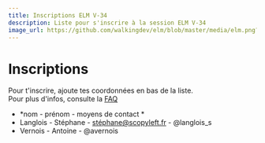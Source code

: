```yaml
---
title: Inscriptions ELM V-34
description: Liste pour s'inscrire à la session ELM V-34
image_url: https://github.com/walkingdev/elm/blob/master/media/elm.png?raw=true
---
```


# Inscriptions

Pour t'inscrire, ajoute tes coordonnées en bas de la liste.  
Pour plus d'infos, consulte la [FAQ](http://walkingdev.fr/#walkingdev/elm/blob/master/v34-faq.md)  

* *nom - prénom - moyens de contact *
* Langlois - Stéphane - stéphane@scopyleft.fr - @langlois_s
* Vernois - Antoine - @avernois
